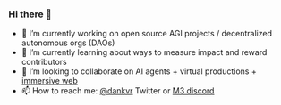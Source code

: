 ### Hi there 👋

- 🔭 I’m currently working on open source AGI projects / decentralized autonomous orgs (DAOs)
- 🌱 I’m currently learning about ways to measure impact and reward contributors
- 👯 I’m looking to collaborate on AI agents + virtual productions + [immersive web](https://github.com/hyperfy-xyz)
- 📫 How to reach me: [@dankvr](https://twitter.com/dankvr) Twitter or [M3 discord](https://discord.gg/FJJb2EkWCh)

<!-- WALLET-LINKING-BEGIN
{
  "lastUpdated": "2025-05-31T19:30:20.546Z",
  "wallets": [
    {
      "chain": "ethereum",
      "address": "0xaAeaFB1d364273f0d074C7Fa0548e2Ea3ff5ccD5"
    },
    {
      "chain": "solana",
      "address": "8hwoZWg4evehwzwr4RGsiFDmo3VtEja9owEzGwZGYNZs"
    }
  ]
}
WALLET-LINKING-END -->
